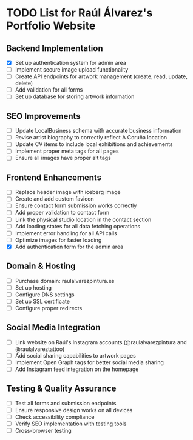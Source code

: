 
# TODO List for Raúl Álvarez's Portfolio Website

## Backend Implementation
- [x] Set up authentication system for admin area
- [ ] Implement secure image upload functionality
- [ ] Create API endpoints for artwork management (create, read, update, delete)
- [ ] Add validation for all forms
- [ ] Set up database for storing artwork information

## SEO Improvements
- [ ] Update LocalBusiness schema with accurate business information
- [ ] Revise artist biography to correctly reflect A Coruña location
- [ ] Update CV items to include local exhibitions and achievements
- [ ] Implement proper meta tags for all pages
- [ ] Ensure all images have proper alt tags

## Frontend Enhancements
- [ ] Replace header image with iceberg image
- [ ] Create and add custom favicon
- [ ] Ensure contact form submission works correctly
- [ ] Add proper validation to contact form
- [ ] Link the physical studio location in the contact section
- [ ] Add loading states for all data fetching operations
- [ ] Implement error handling for all API calls
- [ ] Optimize images for faster loading
- [x] Add authentication form for the admin area

## Domain & Hosting
- [ ] Purchase domain: raulalvarezpintura.es
- [ ] Set up hosting
- [ ] Configure DNS settings
- [ ] Set up SSL certificate
- [ ] Configure proper redirects

## Social Media Integration
- [ ] Link website on Raúl's Instagram accounts (@raulalvarezpintura and @raulalvareztattoo)
- [ ] Add social sharing capabilities to artwork pages
- [ ] Implement Open Graph tags for better social media sharing
- [ ] Add Instagram feed integration on the homepage

## Testing & Quality Assurance
- [ ] Test all forms and submission endpoints
- [ ] Ensure responsive design works on all devices
- [ ] Check accessibility compliance
- [ ] Verify SEO implementation with testing tools
- [ ] Cross-browser testing
